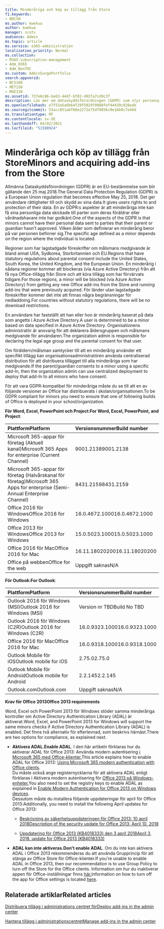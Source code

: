 ```yaml
---
title: Minderåriga och köp av tillägg från Store
f1.keywords:
- NOCSH
ms.author: kwekua
author: kwekua
manager: scotv
audience: Admin
ms.topic: article
ms.service: o365-administration
localization_priority: Normal
ms.collection:
- M365-subscription-management
- Adm_O365
- Adm_NonTOC
ms.custom: AdminSurgePortfolio
search.appverid:
- BCS160
- MET150
- MOE150
ms.assetid: 737e8c86-be63-44d7-bf02-492fa7cd9c3f
description: Läs mer om dataskyddsförordningen (GDPR) som styr personuppgifter om minderåriga.
ms.openlocfilehash: e7f53a5a6b64f29f5029f0080fef44439c926edb
ms.sourcegitcommit: 53acc851abf68e2272e75df0856c0e16b0c7e48d
ms.translationtype: MT
ms.contentlocale: sv-SE
ms.lasthandoff: 04/02/2021
ms.locfileid: "51580924"
---
```

# <a name="minors-and-acquiring-add-ins-from-the-store"></a><span data-ttu-id="6e6f6-103">Minderåriga och köp av tillägg från Store</span><span class="sxs-lookup"><span data-stu-id="6e6f6-103">Minors and acquiring add-ins from the Store</span></span>

<span data-ttu-id="6e6f6-104">Allmänna Dataskyddsförordningen (GDPR) är en EU-bestämmelse som blir gällande den 25 maj 2018.</span><span class="sxs-lookup"><span data-stu-id="6e6f6-104">The General Data Protection Regulation (GDPR) is a European Union regulation that becomes effective May 25, 2018.</span></span> <span data-ttu-id="6e6f6-105">Det ger användare rättigheter till och skydd av sina data.</span><span class="sxs-lookup"><span data-stu-id="6e6f6-105">It gives users rights to and protection of their data.</span></span> <span data-ttu-id="6e6f6-106">En av GDPR:s aspekter är att minderåriga inte kan få sina personliga data skickade till parter som deras föräldrar eller vårdnadshavare inte har godkänt.</span><span class="sxs-lookup"><span data-stu-id="6e6f6-106">One of the aspects of the GDPR is that minors cannot have their personal data sent to parties that their parent or guardian hasn't approved.</span></span> <span data-ttu-id="6e6f6-107">Vilken ålder som definierar en minderårig beror på var personen befinner sig.</span><span class="sxs-lookup"><span data-stu-id="6e6f6-107">The specific age defined as a minor depends on the region where the individual is located.</span></span>
  
<span data-ttu-id="6e6f6-108">Regioner som har lagstadgade föreskrifter om målsmans medgivande är bland annat USA, Sydkorea, Storbritannien och EU.</span><span class="sxs-lookup"><span data-stu-id="6e6f6-108">Regions that have statutory regulations about parental consent include the United States, South Korea, the United Kingdom, and the European Union.</span></span> <span data-ttu-id="6e6f6-109">En minderårig i sådana regioner kommer att blockeras (via Azure Active Directory) från att få nya Office-tillägg från Store och att köra tillägg som har förvärvats tidigare.</span><span class="sxs-lookup"><span data-stu-id="6e6f6-109">For those regions, a minor will be blocked (via Azure Active Directory) from getting any new Office add-ins from the Store and running add-ins that were previously acquired.</span></span> <span data-ttu-id="6e6f6-110">För länder utan lagstadgade föreskrifter kommer det inte att finnas några begränsningar för nedladdning.</span><span class="sxs-lookup"><span data-stu-id="6e6f6-110">For countries without statutory regulations, there will be no download restrictions.</span></span>
  
<span data-ttu-id="6e6f6-111">En användare har fastställt att han eller hon är minderårig baserat på data som angetts i Azure Active Directory.</span><span class="sxs-lookup"><span data-stu-id="6e6f6-111">A user is determined to be a minor based on data specified in Azure Active Directory.</span></span> <span data-ttu-id="6e6f6-112">Organisationens administratör är ansvarig för att deklarera åldersgruppen och målsmans medgivande för användaren.</span><span class="sxs-lookup"><span data-stu-id="6e6f6-112">The organization admin is responsible for declaring the legal age group and the parental consent for that user.</span></span>
  
<span data-ttu-id="6e6f6-113">Om föräldern/målsman samtycker till att en minderårig använder ett specifikt tillägg kan organisationsadministratören använda centraliserad distribution för att distribuera tillägget till alla minderåriga som har medgivande.</span><span class="sxs-lookup"><span data-stu-id="6e6f6-113">If the parent/guardian consents to a minor using a specific add-In, then the organization admin can use centralized deployment to deploy that add-In to all minors who have consent.</span></span>
  
<span data-ttu-id="6e6f6-114">För att vara GDPR-kompatibel för minderåriga måste du se till att en av följande versioner av Office har distribuerats i skolan/organisationen.</span><span class="sxs-lookup"><span data-stu-id="6e6f6-114">To be GDPR compliant for minors you need to ensure that one of following builds of Office is deployed in your school/organization.</span></span>
 
 <span data-ttu-id="6e6f6-115">**För Word, Excel, PowerPoint och Project:**</span><span class="sxs-lookup"><span data-stu-id="6e6f6-115">**For Word, Excel, PowerPoint, and Project**:</span></span> 

|<span data-ttu-id="6e6f6-116">**Plattform**</span><span class="sxs-lookup"><span data-stu-id="6e6f6-116">**Platform**</span></span> <br/> |<span data-ttu-id="6e6f6-117">**Versionsnummer**</span><span class="sxs-lookup"><span data-stu-id="6e6f6-117">**Build number**</span></span> <br/> |
|:-----|:-----|
|<span data-ttu-id="6e6f6-118">Microsoft 365-appar för företag (Aktuell kanal)</span><span class="sxs-lookup"><span data-stu-id="6e6f6-118">Microsoft 365 Apps for enterprise (Current Channel)</span></span>  <br/> |<span data-ttu-id="6e6f6-119">9001.2138</span><span class="sxs-lookup"><span data-stu-id="6e6f6-119">9001.2138</span></span>   <br/> |
|<span data-ttu-id="6e6f6-120">Microsoft 365-appar för företag (Halvårskanal för företag)</span><span class="sxs-lookup"><span data-stu-id="6e6f6-120">Microsoft 365 Apps for enterprise (Semi-Annual Enterprise Channel)</span></span>  <br/> |<span data-ttu-id="6e6f6-121">8431.2159</span><span class="sxs-lookup"><span data-stu-id="6e6f6-121">8431.2159</span></span>  <br/> |
|<span data-ttu-id="6e6f6-122">Office 2016 för Windows</span><span class="sxs-lookup"><span data-stu-id="6e6f6-122">Office 2016 for Windows</span></span>  <br/> |<span data-ttu-id="6e6f6-123">16.0.4672.1000</span><span class="sxs-lookup"><span data-stu-id="6e6f6-123">16.0.4672.1000</span></span>  <br/> |
|<span data-ttu-id="6e6f6-124">Office 2013 för Windows</span><span class="sxs-lookup"><span data-stu-id="6e6f6-124">Office 2013 for Windows</span></span>  <br/> |<span data-ttu-id="6e6f6-125">15.0.5023.1000</span><span class="sxs-lookup"><span data-stu-id="6e6f6-125">15.0.5023.1000</span></span>  <br/> |
|<span data-ttu-id="6e6f6-126">Office 2016 för Mac</span><span class="sxs-lookup"><span data-stu-id="6e6f6-126">Office 2016 for Mac</span></span>  <br/> |<span data-ttu-id="6e6f6-127">16.11.18020200</span><span class="sxs-lookup"><span data-stu-id="6e6f6-127">16.11.18020200</span></span>  <br/> |
|<span data-ttu-id="6e6f6-128">Office på webben</span><span class="sxs-lookup"><span data-stu-id="6e6f6-128">Office for the web</span></span>  <br/> |<span data-ttu-id="6e6f6-129">Uppgift saknas</span><span class="sxs-lookup"><span data-stu-id="6e6f6-129">N/A</span></span>  <br/> |
   
 <span data-ttu-id="6e6f6-130">**För Outlook:**</span><span class="sxs-lookup"><span data-stu-id="6e6f6-130">**For Outlook**:</span></span> 
  
|<span data-ttu-id="6e6f6-131">**Plattform**</span><span class="sxs-lookup"><span data-stu-id="6e6f6-131">**Platform**</span></span> <br/> |<span data-ttu-id="6e6f6-132">**Versionsnummer**</span><span class="sxs-lookup"><span data-stu-id="6e6f6-132">**Build number**</span></span> <br/> |
|:-----|:-----|
|<span data-ttu-id="6e6f6-133">Outlook 2016 för Windows (MSI)</span><span class="sxs-lookup"><span data-stu-id="6e6f6-133">Outlook 2016 for Windows (MSI)</span></span>  <br/> |<span data-ttu-id="6e6f6-134">Version nr TBD</span><span class="sxs-lookup"><span data-stu-id="6e6f6-134">Build No TBD</span></span>  <br/> |
|<span data-ttu-id="6e6f6-135">Outlook 2016 för Windows (C2R)</span><span class="sxs-lookup"><span data-stu-id="6e6f6-135">Outlook 2016 for Windows (C2R)</span></span>  <br/> |<span data-ttu-id="6e6f6-136">16.0.9323.1000</span><span class="sxs-lookup"><span data-stu-id="6e6f6-136">16.0.9323.1000</span></span>  <br/> |
|<span data-ttu-id="6e6f6-137">Office 2016 för Mac</span><span class="sxs-lookup"><span data-stu-id="6e6f6-137">Office 2016 for Mac</span></span>  <br/> |<span data-ttu-id="6e6f6-138">16.0.9318.1000</span><span class="sxs-lookup"><span data-stu-id="6e6f6-138">16.0.9318.1000</span></span>  <br/> |
|<span data-ttu-id="6e6f6-139">Outlook Mobile för iOS</span><span class="sxs-lookup"><span data-stu-id="6e6f6-139">Outlook mobile for iOS</span></span>  <br/> |<span data-ttu-id="6e6f6-140">2.75.0</span><span class="sxs-lookup"><span data-stu-id="6e6f6-140">2.75.0</span></span>  <br/> |
|<span data-ttu-id="6e6f6-141">Outlook Mobile för Android</span><span class="sxs-lookup"><span data-stu-id="6e6f6-141">Outlook mobile for Android</span></span>  <br/> |<span data-ttu-id="6e6f6-142">2.2.145</span><span class="sxs-lookup"><span data-stu-id="6e6f6-142">2.2.145</span></span>  <br/> |
|<span data-ttu-id="6e6f6-143">Outlook.com</span><span class="sxs-lookup"><span data-stu-id="6e6f6-143">Outlook.com</span></span>  <br/> |<span data-ttu-id="6e6f6-144">Uppgift saknas</span><span class="sxs-lookup"><span data-stu-id="6e6f6-144">N/A</span></span>  <br/> |

 <span data-ttu-id="6e6f6-145">**Krav för Office 2013**</span><span class="sxs-lookup"><span data-stu-id="6e6f6-145">**Office 2013 requirements**</span></span>
  
<span data-ttu-id="6e6f6-146">Word, Excel och PowerPoint 2013 för Windows stöder samma minderåriga kontroller om Active Directory Authentication Library (ADAL) är aktiverat.</span><span class="sxs-lookup"><span data-stu-id="6e6f6-146">Word, Excel, and PowerPoint 2013 for Windows will support the same minors checks if Active Directory Authentication Library (ADAL) is enabled.</span></span> <span data-ttu-id="6e6f6-147">Det finns två alternativ för efterlevnad, som beskrivs härnäst.</span><span class="sxs-lookup"><span data-stu-id="6e6f6-147">There are two options for compliance, as explained next.</span></span>
  
- <span data-ttu-id="6e6f6-148">**Aktivera ADAL.**</span><span class="sxs-lookup"><span data-stu-id="6e6f6-148">**Enable ADAL**.</span></span> <span data-ttu-id="6e6f6-149">I den här artikeln förklaras hur du aktiverar ADAL för Office 2013: Använda modern autentisering [i Microsoft 365 med Office-klienter.](../../enterprise/modern-auth-for-office-2013-and-2016.md)</span><span class="sxs-lookup"><span data-stu-id="6e6f6-149">This article explains how to enable ADAL for Office 2013: [Using Microsoft 365 modern authentication with Office clients](../../enterprise/modern-auth-for-office-2013-and-2016.md).</span></span><br/><span data-ttu-id="6e6f6-150">Du måste också ange registernycklarna för att aktivera ADAL enligt förklaras i Aktivera modern autentisering för [Office 2013 på Windows-enheter.](../security-and-compliance/enable-modern-authentication.md)</span><span class="sxs-lookup"><span data-stu-id="6e6f6-150">You also need to set the registry keys to enable ADAL as explained in [Enable Modern Authentication for Office 2013 on Windows devices](../security-and-compliance/enable-modern-authentication.md).</span></span><br/><span data-ttu-id="6e6f6-151">Dessutom måste du installera följande uppdateringar för april för Office 2013:</span><span class="sxs-lookup"><span data-stu-id="6e6f6-151">Additionally, you need to install the following April updates for Office 2013:</span></span>
    
  - [<span data-ttu-id="6e6f6-152">Beskrivning av säkerhetsuppdateringen för Office 2013: 10 april 2018</span><span class="sxs-lookup"><span data-stu-id="6e6f6-152">Description of the security update for Office 2013: April 10, 2018</span></span>](https://support.microsoft.com/help/4018330/description-of-the-security-update-for-office-2013-april-10-2018)
    
  - [<span data-ttu-id="6e6f6-153">Uppdatering för Office 2013 (KB4018333) den 3 april 2018</span><span class="sxs-lookup"><span data-stu-id="6e6f6-153">April 3, 2018, update for Office 2013 (KB4018333)</span></span>](https://support.microsoft.com/help/4018333/april-3-2018-update-for-office-2013-kb4018333)
    
- <span data-ttu-id="6e6f6-154">**ADAL kan inte aktiveras.**</span><span class="sxs-lookup"><span data-stu-id="6e6f6-154">**Don't enable ADAL**.</span></span> <span data-ttu-id="6e6f6-155">Om du inte kan aktivera ADAL i Office 2013 rekommenderas du att använda Grupprincip för att stänga av Office Store för Office-klienter.</span><span class="sxs-lookup"><span data-stu-id="6e6f6-155">If you're unable to enable ADAL in Office 2013, then our recommendation is to use Group Policy to turn off the Store for the Office clients.</span></span> <span data-ttu-id="6e6f6-156">Information om hur du inaktiverar appen för Office-inställningar finns [här.](/previous-versions/office/office-2013-resource-kit/cc178992(v=office.15))</span><span class="sxs-lookup"><span data-stu-id="6e6f6-156">Information on how to turn off the app for Office settings is located [here](/previous-versions/office/office-2013-resource-kit/cc178992(v=office.15)).</span></span>

## <a name="related-articles"></a><span data-ttu-id="6e6f6-157">Relaterade artiklar</span><span class="sxs-lookup"><span data-stu-id="6e6f6-157">Related articles</span></span>

[<span data-ttu-id="6e6f6-158">Distribuera tillägg i administrations centret för</span><span class="sxs-lookup"><span data-stu-id="6e6f6-158">Deploy add-ins in the admin center</span></span>](./manage-deployment-of-add-ins.md)

[<span data-ttu-id="6e6f6-159">Hantera tillägg i administrationscentret</span><span class="sxs-lookup"><span data-stu-id="6e6f6-159">Manage add-ins in the admin center</span></span>](./manage-addins-in-the-admin-center.md)
